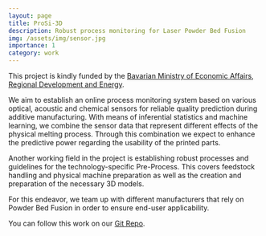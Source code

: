 ```yaml
---
layout: page
title: ProSi-3D
description: Robust process monitoring for Laser Powder Bed Fusion
img: /assets/img/sensor.jpg
importance: 1
category: work
---
```


This project is kindly funded by the [Bavarian Ministry of Economic Affairs, Regional Development and Energy](https://www.stmwi.bayern.de/en/).

We aim to establish an online process monitoring system based on various optical, acoustic and chemical sensors for reliable quality prediction during additive manufacturing.
With means of inferential statistics and machine learning, we combine the sensor data that represent different effects of the physical melting process. Through this combination we expect to enhance the predictive power regarding the usability of the printed parts.

Another working field in the project is establishing robust processes and guidelines for the technology-specific Pre-Process. This covers feedstock handling and physical machine preparation as well as the creation and preparation of the necessary 3D models.

For this endeavor, we team up with different manufacturers that rely on Powder Bed Fusion in order to ensure end-user applicability.

You can follow this work on our [Git Repo](https://git.rz.uni-augsburg.de/zimbropa/prosi-3d).